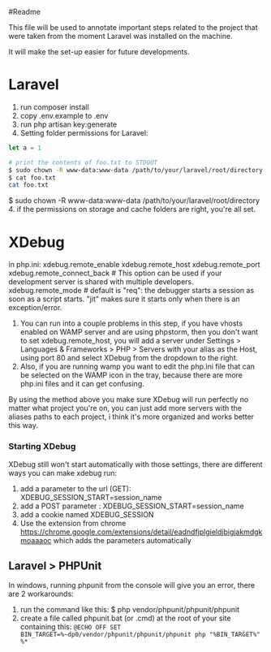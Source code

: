 #Readme

This file will be used to annotate important steps related to the project that were taken from the moment Laravel was installed on the machine.

It will make the set-up easier for future developments.

# Laravel

1. run composer install
2. copy .env.example to .env
3. run php artisan key:generate
4. Setting folder permissions for Laravel:
```JavaScript
let a = 1
```
```bash
# print the contents of foo.txt to STDOUT
$ sudo chown -R www-data:www-data /path/to/your/laravel/root/directory
$ cat foo.txt
cat foo.txt
```
$ sudo chown -R www-data:www-data /path/to/your/laravel/root/directory
4. if the permissions on storage and cache folders are right, you're all set.

# XDebug
in php.ini:
xdebug.remote_enable
xdebug.remote_host
xdebug.remote_port
xdebug.remote_connect_back # This option can be used if your development server is shared with multiple developers.
xdebug.remote_mode # default is "req": the debugger starts a session as soon as a script starts. "jit" makes sure it starts only when there is an exception/error.
1. You can run into a couple problems in this step, if you have vhosts enabled on WAMP server and are using phpstorm, then you don't want to set xdebug.remote_host, you will add a server under Settings > Languages & Frameworks > PHP > Servers with your alias as the Host, using port 80 and select XDebug from the dropdown to the right. 
2. Also, if you are running wamp you want to edit the php.ini file that can be selected on the WAMP icon in the tray, because there are more php.ini files and it can get confusing. 

By using the method above you make sure XDebug will run perfectly no matter what project you're on, you can just add more servers with the aliases paths to each project, i think it's more organized and works better this way.

### Starting XDebug
XDebug still won't start automatically with those settings, there are different ways you can make xdebug run:
1. add a parameter to the url (GET): XDEBUG_SESSION_START=session_name
2. add a POST parameter : XDEBUG_SESSION_START=session_name
3. add a cookie named XDEBUG_SESSION
4. Use the extension from chrome https://chrome.google.com/extensions/detail/eadndfjplgieldjbigjakmdgkmoaaaoc which adds the parameters automatically

## Laravel > PHPUnit
In windows, running phpunit from the console will give you an error, there are 2 workarounds:
1. run the command like this: $ php vendor/phpunit/phpunit/phpunit
2. create a file called phpunit.bat (or .cmd) at the root of your site containing this:
`@ECHO OFF
 SET BIN_TARGET=%~dp0/vendor/phpunit/phpunit/phpunit
 php "%BIN_TARGET%" %*`
